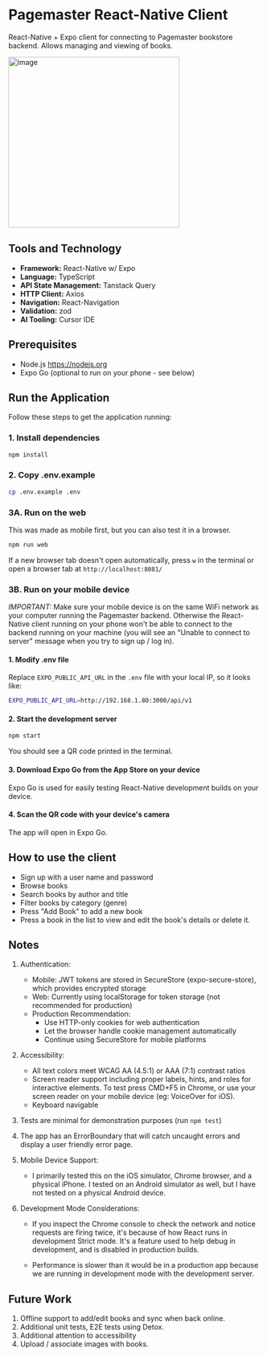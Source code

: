 # Pagemaster React-Native Client

React-Native + Expo client for connecting to Pagemaster bookstore backend. Allows managing and viewing of books.

<img width="340" alt="image" src="https://github.com/user-attachments/assets/5cf2fb0f-c80d-4c70-b0fe-088bbee877fe" />

## Tools and Technology

- **Framework:** React-Native w/ Expo
- **Language:** TypeScript
- **API State Management:** Tanstack Query
- **HTTP Client:** Axios
- **Navigation:** React-Navigation
- **Validation:** zod
- **AI Tooling:** Cursor IDE

## Prerequisites

- Node.js https://nodejs.org
- Expo Go (optional to run on your phone - see below)

## Run the Application 

Follow these steps to get the application running:

### 1. Install dependencies

```bash
npm install
```

### 2. Copy .env.example

```bash
cp .env.example .env
```

### 3A. Run on the web

This was made as mobile first, but you can also test it in a browser.

```bash
npm run web
```

If a new browser tab doesn't open automatically, press `w` in the terminal or open a browser tab at `http://localhost:8081/`

### 3B. Run on your mobile device

_IMPORTANT:_ Make sure your mobile device is on the same WiFi network as your computer running the Pagemaster backend. Otherwise the React-Native client running on your phone won't be able to connect to the backend running on your machine (you will see an "Unable to connect to server" message when you try to sign up / log in).

#### 1. Modify .env file

Replace `EXPO_PUBLIC_API_URL` in the `.env` file with your local IP, so it looks like:

```bash
EXPO_PUBLIC_API_URL=http://192.168.1.80:3000/api/v1
```

#### 2. Start the development server

```bash
npm start
```

You should see a QR code printed in the terminal.

#### 3. Download Expo Go from the App Store on your device

Expo Go is used for easily testing React-Native development builds on your device.

#### 4. Scan the QR code with your device's camera

The app will open in Expo Go.

## How to use the client

- Sign up with a user name and password
- Browse books
- Search books by author and title
- Filter books by category (genre)
- Press "Add Book" to add a new book
- Press a book in the list to view and edit the book's details or delete it.

## Notes

1. Authentication:

   - Mobile: JWT tokens are stored in SecureStore (expo-secure-store), which provides encrypted storage
   - Web: Currently using localStorage for token storage (not recommended for production)
   - Production Recommendation:
     - Use HTTP-only cookies for web authentication
     - Let the browser handle cookie management automatically
     - Continue using SecureStore for mobile platforms

2. Accessibility:

   - All text colors meet WCAG AA (4.5:1) or AAA (7:1) contrast ratios
   - Screen reader support including proper labels, hints, and roles for interactive elements. To test press CMD+F5 in Chrome, or use your screen reader on your mobile device (eg: VoiceOver for iOS).
   - Keyboard navigable

3. Tests are minimal for demonstration purposes (run `npm test`)

4. The app has an ErrorBoundary that will catch uncaught errors and display a user friendly error page.

5. Mobile Device Support:

   - I primarily tested this on the iOS simulator, Chrome browser, and a physical iPhone. I tested on an Android simulator as well, but I have not tested on a physical Android device.

6. Development Mode Considerations:
   - If you inspect the Chrome console to check the network and notice requests are firing twice, it's because of how React runs in development Strict mode. It's a feature used to help debug in development, and is disabled in production builds.
  
   - Performance is slower than it would be in a production app because we are running in development mode with the development server.

## Future Work

1. Offline support to add/edit books and sync when back online.
2. Additional unit tests, E2E tests using Detox.
3. Additional attention to accessibility
4. Upload / associate images with books.
